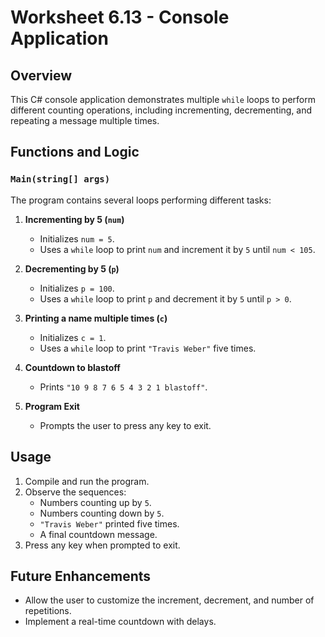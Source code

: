 

# Worksheet 6.13 - Console Application  

## Overview  
This C# console application demonstrates multiple `while` loops to perform different counting operations, including incrementing, decrementing, and repeating a message multiple times.  

## Functions and Logic  

### `Main(string[] args)`  
The program contains several loops performing different tasks:

1. **Incrementing by 5 (`num`)**  
   - Initializes `num = 5`.  
   - Uses a `while` loop to print `num` and increment it by `5` until `num < 105`.  

2. **Decrementing by 5 (`p`)**  
   - Initializes `p = 100`.  
   - Uses a `while` loop to print `p` and decrement it by `5` until `p > 0`.  

3. **Printing a name multiple times (`c`)**  
   - Initializes `c = 1`.  
   - Uses a `while` loop to print `"Travis Weber"` five times.  

4. **Countdown to blastoff**  
   - Prints `"10 9 8 7 6 5 4 3 2 1 blastoff"`.  

5. **Program Exit**  
   - Prompts the user to press any key to exit.  

## Usage  
1. Compile and run the program.  
2. Observe the sequences:
   - Numbers counting up by `5`.
   - Numbers counting down by `5`.
   - `"Travis Weber"` printed five times.
   - A final countdown message.  
3. Press any key when prompted to exit.  

## Future Enhancements  
- Allow the user to customize the increment, decrement, and number of repetitions.  
- Implement a real-time countdown with delays.  

